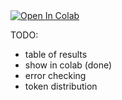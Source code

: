 <a target="_blank" href="https://colab.research.google.com/gist/jayendra-ram/51569abc5849539fcea35932e8d53432/wcst.ipynb#scrollTo=uW0-pPKuFPZ8">
  <img src="https://colab.research.google.com/assets/colab-badge.svg" alt="Open In Colab"/>
</a>

TODO:

* table of results
* show in colab (done)
* error checking
* token distribution
